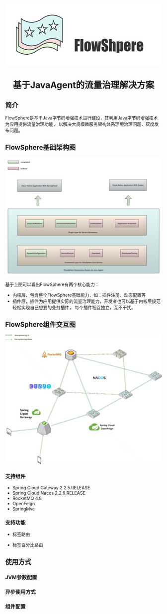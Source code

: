 <div align="center">
	<p></p>
	<p></p>
	<img src="https://github.com/ZShUn/flowsphere/blob/main/Resources/logo.jpg" width = "500" height = "200" alt="图片名称" align=center />
	<h1>基于JavaAgent的流量治理解决方案</h1>
</div>
<div>
	<p></p>
	<p></p>
</div>


## 简介

FlowSphere是基于Java字节码增强技术进行建设，其利用Java字节码增强技术为应用提供流量治理功能，
以解决大规模微服务架构体系环境治理问题、灰度发布问题。

## FlowSphere基础架构图
![](https://github.com/ZShUn/flowsphere/blob/main/Resources/infrastructure.jpg)

基于上图可以看出FlowSphere有两个核心能力：

- 内核层，包含整个FlowSphere基础能力，如：插件注册、动态配置等
- 插件层，插件为应用提供实际的流量治理能力，开发者也可以基于内核层规范轻松实现自己想要的业务插件，
每个插件相互独立，互不干扰。

## FlowSphere组件交互图

![](https://github.com/ZShUn/flowsphere/blob/main/Resources/plugin.jpg)

### 支持组件
- Spring Cloud Gateway 2.2.5.RELEASE
- Spring Cloud Nacos 2.2.9.RELEASE
- RocketMQ 4.8
- OpenFeign
- SpringMvc


### 支持功能

- 标签路由

- 标签百分比路由

## 使用方式
### JVM参数配置


### 异步使用方式


### 组件配置


